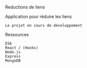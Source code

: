 Reductions de liens

Application pour réduire les liens

    Le projet en cours de développement

Ressources

    ES6
    React / (Hooks)
    Node.js
    Express
    MongoDB


